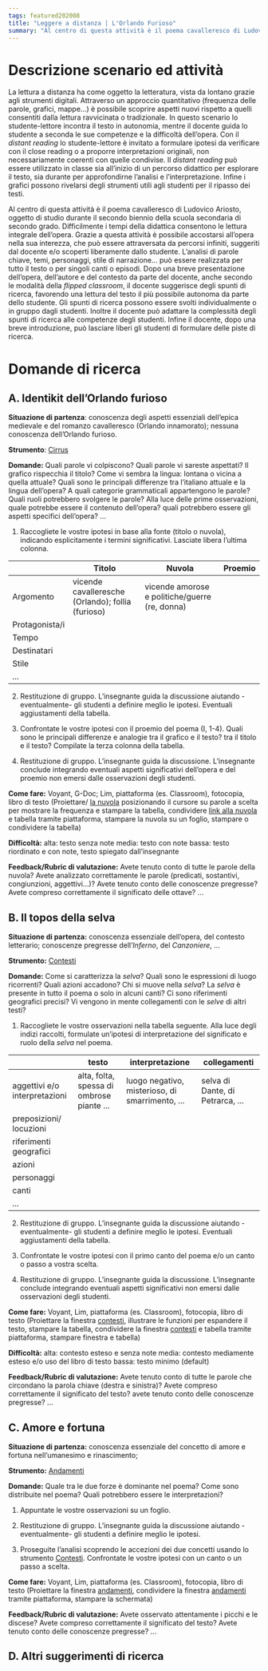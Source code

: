 ```yaml
---
tags: featured202008
title: "Leggere a distanza | L'Orlando Furioso"
summary: "Al centro di questa attività è il poema cavalleresco di Ludovico Ariosto, oggetto di studio durante il secondo biennio della scuola secondaria di secondo grado. Attraverso l'approccio quantitativo proposto (distant reading) è possibile scoprire aspetti nuovi rispetto a quelli consentiti dalla lettura ravvicinata o tradizionale."
---
```

# Descrizione scenario ed attività
La lettura a distanza ha come oggetto la letteratura, vista da lontano grazie agli strumenti digitali. Attraverso un approccio quantitativo (frequenza delle parole, grafici, mappe…) è possibile scoprire aspetti nuovi rispetto a quelli consentiti dalla lettura ravvicinata o tradizionale. In questo scenario lo studente-lettore incontra il testo in autonomia, mentre il docente guida lo studente a seconda le sue competenze e la difficoltà dell’opera. Con il *distant reading* lo studente-lettore è invitato a formulare ipotesi da verificare con il close reading o a proporre interpretazioni originali, non necessariamente coerenti con quelle condivise. Il *distant reading* può essere utilizzato in classe sia all’inizio di un percorso didattico per esplorare il testo, sia durante per approfondirne l’analisi e l’interpretazione. Infine i grafici possono rivelarsi degli strumenti utili agli studenti per il ripasso dei testi.  


Al centro di questa attività è il poema cavalleresco di Ludovico Ariosto, oggetto di studio durante il secondo biennio della scuola secondaria di secondo grado. Difficilmente i tempi della didattica consentono le lettura integrale dell’opera. Grazie a questa attività è possibile accostarsi all’opera nella sua interezza, che può essere attraversata da percorsi infiniti, suggeriti dal docente e/o scoperti liberamente dallo studente. L’analisi di parole chiave, temi, personaggi, stile di narrazione… può essere realizzata per tutto il testo o per singoli canti o episodi.
Dopo una breve presentazione dell’opera, dell’autore e del contesto da parte del docente, anche secondo le modalità della *flipped classroom*, il docente suggerisce degli spunti di ricerca, favorendo una lettura del testo il più possibile autonoma da parte dello studente. Gli spunti di ricerca possono essere svolti individualmente o in gruppo dagli studenti. Inoltre il docente può adattare la complessità degli spunti di ricerca alle competenze degli studenti. Infine il docente, dopo una breve introduzione, può lasciare liberi gli studenti di formulare delle piste di ricerca.

# Domande di ricerca
## A. Identikit dell’Orlando furioso
**Situazione di partenza**: conoscenza degli aspetti essenziali dell’epica medievale e del romanzo cavalleresco (Orlando innamorato); nessuna conoscenza dell’Orlando furioso.

**Strumento**: <a href="https://voyant-tools.org/?corpus=fbea33ff7b5ab2276593fcd3d9fc2ec1&visible=25&panels=corpuscollocates,reader,trends,phrases,dreamscape&view=Cirrus" target="_blank">Cirrus</a>

**Domande:**
Quali parole vi colpiscono? Quali parole vi sareste aspettati? Il grafico rispecchia il titolo? Come vi sembra la lingua: lontana o vicina a quella attuale? Quali sono le principali differenze tra l’italiano attuale e la lingua dell’opera? A quali categorie grammaticali appartengono le parole? Quali ruoli potrebbero svolgere le parole? Alla luce delle prime osservazioni, quale potrebbe essere il contenuto dell’opera? quali potrebbero essere gli aspetti specifici dell’opera? ...

1. Raccogliete le vostre ipotesi in base alla fonte (titolo o nuvola), indicando esplicitamente i termini significativi. Lasciate libera l’ultima colonna.

|    | Titolo    | Nuvola | Proemio |
|----|---------|-----|--------|
| Argomento  | vicende cavalleresche (Orlando); follia (furioso) | vicende amorose e politiche/guerre (re, donna)  |       |
| Protagonista/i  |   |   |       |
| Tempo  |   |   |       |
| Destinatari  |   |   |       |
| Stile  |   |   |       |
| ...  |   |   |       |

2. Restituzione di gruppo. L’insegnante guida la discussione aiutando -eventualmente- gli studenti a definire meglio le ipotesi. Eventuali aggiustamenti della tabella.

3. Confrontate le vostre ipotesi con il proemio del poema (I, 1-4). Quali sono le principali differenze e analogie tra il grafico e il testo? tra il titolo e il testo? Compilate la terza colonna della tabella.

4. Restituzione di gruppo. L’insegnante guida la discussione. L’insegnante conclude integrando eventuali aspetti significativi dell’opera e del proemio non emersi dalle osservazioni degli studenti.

**Come fare:**
Voyant, G-Doc; Lim, piattaforma (es. Classroom), fotocopia, libro di testo
(Proiettare/ <a href="https://voyant-tools.org/?corpus=fbea33ff7b5ab2276593fcd3d9fc2ec1&visible=25&panels=corpuscollocates,reader,trends,phrases,dreamscape&view=Cirrus" target="_blank">la nuvola</a> posizionando il cursore su parole a scelta per mostrare la frequenza e stampare la tabella, condividere <a href="https://voyant-tools.org/?corpus=fbea33ff7b5ab2276593fcd3d9fc2ec1&visible=25&panels=corpuscollocates,reader,trends,phrases,dreamscape&view=Cirrus" target="_blank">link alla nuvola</a> e tabella tramite piattaforma, stampare la nuvola su un foglio, stampare o condividere la tabella)

**Difficoltà:**
alta: testo senza note
media: testo con note
bassa: testo riordinato e con note, testo spiegato dall’insegnante

**Feedback/Rubric di valutazione:**
Avete tenuto conto di tutte le parole della nuvola? Avete analizzato correttamente le parole (predicati, sostantivi, congiunzioni, aggettivi...)? Avete tenuto conto delle conoscenze pregresse? Avete compreso correttamente il significato delle ottave? ...

## B. Il topos della selva
**Situazione di partenza:** conoscenza essenziale dell’opera, del contesto letterario; conoscenze pregresse dell’*Inferno*, del *Canzoniere*, ...

**Strumento:** <a href="https://voyant-tools.org/?corpus=fbea33ff7b5ab2276593fcd3d9fc2ec1&query=selva&panels=corpuscollocates,reader,trends,phrases,dreamscape&view=Contexts" target="_blank">Contesti</a>

**Domande:**
Come si caratterizza la *selva*? Quali sono le espressioni di luogo ricorrenti? Quali azioni accadono? Chi si muove nella *selva*? La *selva* è presente in tutto il poema o solo in alcuni canti? Ci sono riferimenti geografici precisi? Vi vengono in mente collegamenti con le *selve* di altri testi?

1. Raccogliete le vostre osservazioni nella tabella seguente.
Alla luce degli indizi raccolti, formulate un’ipotesi di interpretazione del significato e ruolo della *selva* nel poema.

|                               | testo                                         | interpretazione                                     | collegamenti                         |
|-------------------------------|-----------------------------------------------|-----------------------------------------------------|--------------------------------------|
| aggettivi e/o interpretazioni |  alta, folta, spessa di ombrose piante \.\.\. |  luogo negativo, misterioso, di smarrimento, \.\.\. |  selva di Dante, di Petrarca, \.\.\. |
| preposizioni/ locuzioni       |                                               |                                                     |                                      |
| riferimenti geografici        |                                               |                                                     |                                      |
| azioni                        |                                               |                                                     |                                      |
| personaggi                    |                                               |                                                     |                                      |
| canti                         |                                               |                                                     |                                      |
| ...                           |                                               |                                                     |                                      |

2. Restituzione di gruppo. L’insegnante guida la discussione aiutando -eventualmente- gli studenti a definire meglio le ipotesi. Eventuali aggiustamenti della tabella.

3. Confrontate le vostre ipotesi con il primo canto del poema e/o un canto o passo a vostra scelta.

4. Restituzione di gruppo. L’insegnante guida la discussione. L’insegnante conclude integrando eventuali aspetti significativi non emersi dalle osservazioni degli studenti.

**Come fare:**
Voyant, Lim, piattaforma (es. Classroom), fotocopia, libro di testo
(Proiettare la finestra <a href="https://voyant-tools.org/?corpus=fbea33ff7b5ab2276593fcd3d9fc2ec1&query=selva&panels=corpuscollocates,reader,trends,phrases,dreamscape&view=Contexts" target="_blank">contesti</a>, illustrare le funzioni per espandere il testo, stampare la tabella, condividere la finestra <a href="https://voyant-tools.org/?corpus=fbea33ff7b5ab2276593fcd3d9fc2ec1&query=selva&panels=corpuscollocates,reader,trends,phrases,dreamscape&view=Contexts" target="_blank">contesti</a> e tabella tramite piattaforma, stampare finestra e tabella)

**Difficoltà:**
alta: contesto esteso e senza note
media: contesto mediamente esteso e/o uso del libro di testo
bassa: testo minimo (default)

**Feedback/Rubric di valutazione:**
Avete tenuto conto di tutte le parole che circondano la parola chiave (destra e sinistra)? Avete compreso correttamente il significato del testo? avete tenuto conto delle conoscenze pregresse? ...

## C. Amore e fortuna

**Situazione di partenza:** conoscenza essenziale del concetto di amore e fortuna nell’umanesimo e rinascimento;

**Strumento:** <a href="https://voyant-tools.org/?corpus=fbea33ff7b5ab2276593fcd3d9fc2ec1&query=fortuna&query=amore&view=Trends" target="_blank">Andamenti</a>

**Domande:**
Quale tra le due forze è dominante nel poema? Come sono distribuite nel poema? Quali potrebbero essere le interpretazioni?

1. Appuntate le vostre osservazioni su un foglio.

2. Restituzione di gruppo. L’insegnante guida la discussione aiutando -eventualmente- gli studenti a definire meglio le ipotesi.

3. Proseguite l’analisi scoprendo le accezioni dei due concetti usando lo strumento <a href="https://voyant-tools.org/?corpus=fbea33ff7b5ab2276593fcd3d9fc2ec1&query=amore&panels=corpuscollocates,reader,trends,phrases,dreamscape&view=Contexts" target="_blank">Contesti</a>. Confrontate le vostre ipotesi con un canto o un passo a scelta.

**Come fare:**
Voyant, Lim, piattaforma (es. Classroom), fotocopia, libro di testo
(Proiettare la finestra <a href="https://voyant-tools.org/?corpus=fbea33ff7b5ab2276593fcd3d9fc2ec1&query=fortuna&query=amore&view=Trends" target="_blank">andamenti</a>, condividere la finestra <a href="https://voyant-tools.org/?corpus=fbea33ff7b5ab2276593fcd3d9fc2ec1&query=fortuna&query=amore&view=Trends" target="_blank">andamenti</a> tramite piattaforma, stampare la schermata)

**Feedback/Rubric di valutazione:**
Avete osservato attentamente i picchi e le discese? Avete compreso correttamente il significato del testo? Avete tenuto conto delle conoscenze pregresse? ...

## D. Altri suggerimenti di ricerca
